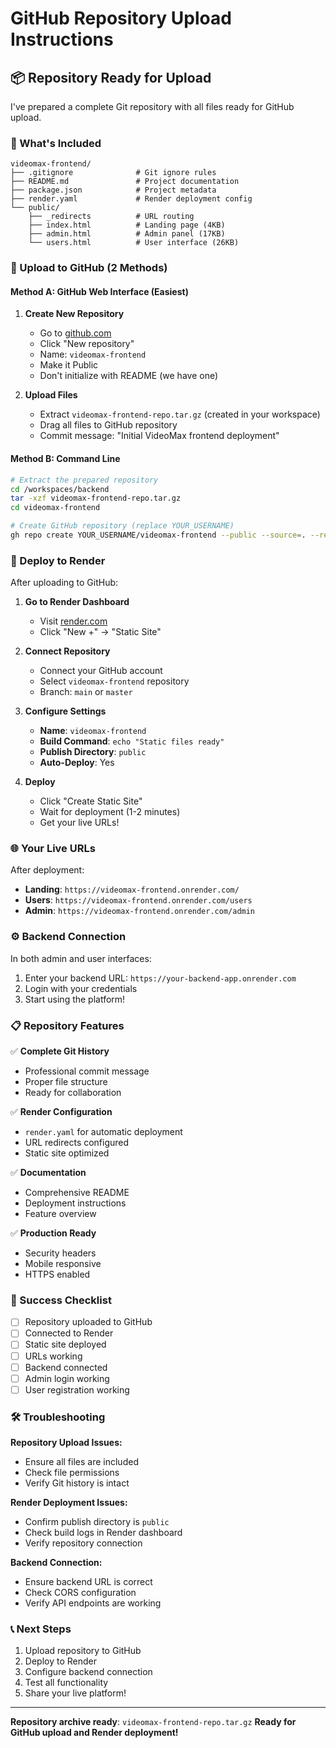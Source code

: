 # GitHub Repository Upload Instructions

## 📦 Repository Ready for Upload

I've prepared a complete Git repository with all files ready for GitHub upload.

### 🎯 What's Included

```
videomax-frontend/
├── .gitignore              # Git ignore rules
├── README.md               # Project documentation
├── package.json            # Project metadata
├── render.yaml             # Render deployment config
└── public/
    ├── _redirects          # URL routing
    ├── index.html          # Landing page (4KB)
    ├── admin.html          # Admin panel (17KB)
    └── users.html          # User interface (26KB)
```

### 🚀 Upload to GitHub (2 Methods)

#### Method A: GitHub Web Interface (Easiest)

1. **Create New Repository**
   - Go to [github.com](https://github.com)
   - Click "New repository"
   - Name: `videomax-frontend`
   - Make it Public
   - Don't initialize with README (we have one)

2. **Upload Files**
   - Extract `videomax-frontend-repo.tar.gz` (created in your workspace)
   - Drag all files to GitHub repository
   - Commit message: "Initial VideoMax frontend deployment"

#### Method B: Command Line

```bash
# Extract the prepared repository
cd /workspaces/backend
tar -xzf videomax-frontend-repo.tar.gz
cd videomax-frontend

# Create GitHub repository (replace YOUR_USERNAME)
gh repo create YOUR_USERNAME/videomax-frontend --public --source=. --remote=origin --push
```

### 🔗 Deploy to Render

After uploading to GitHub:

1. **Go to Render Dashboard**
   - Visit [render.com](https://render.com)
   - Click "New +" → "Static Site"

2. **Connect Repository**
   - Connect your GitHub account
   - Select `videomax-frontend` repository
   - Branch: `main` or `master`

3. **Configure Settings**
   - **Name**: `videomax-frontend`
   - **Build Command**: `echo "Static files ready"`
   - **Publish Directory**: `public`
   - **Auto-Deploy**: Yes

4. **Deploy**
   - Click "Create Static Site"
   - Wait for deployment (1-2 minutes)
   - Get your live URLs!

### 🌐 Your Live URLs

After deployment:
- **Landing**: `https://videomax-frontend.onrender.com/`
- **Users**: `https://videomax-frontend.onrender.com/users`
- **Admin**: `https://videomax-frontend.onrender.com/admin`

### ⚙️ Backend Connection

In both admin and user interfaces:
1. Enter your backend URL: `https://your-backend-app.onrender.com`
2. Login with your credentials
3. Start using the platform!

### 📋 Repository Features

✅ **Complete Git History**
- Professional commit message
- Proper file structure
- Ready for collaboration

✅ **Render Configuration**
- `render.yaml` for automatic deployment
- URL redirects configured
- Static site optimized

✅ **Documentation**
- Comprehensive README
- Deployment instructions
- Feature overview

✅ **Production Ready**
- Security headers
- Mobile responsive
- HTTPS enabled

### 🎉 Success Checklist

- [ ] Repository uploaded to GitHub
- [ ] Connected to Render
- [ ] Static site deployed
- [ ] URLs working
- [ ] Backend connected
- [ ] Admin login working
- [ ] User registration working

### 🛠️ Troubleshooting

**Repository Upload Issues:**
- Ensure all files are included
- Check file permissions
- Verify Git history is intact

**Render Deployment Issues:**
- Confirm publish directory is `public`
- Check build logs in Render dashboard
- Verify repository connection

**Backend Connection:**
- Ensure backend URL is correct
- Check CORS configuration
- Verify API endpoints are working

### 📞 Next Steps

1. Upload repository to GitHub
2. Deploy to Render
3. Configure backend connection
4. Test all functionality
5. Share your live platform!

---

**Repository archive ready**: `videomax-frontend-repo.tar.gz`
**Ready for GitHub upload and Render deployment!**